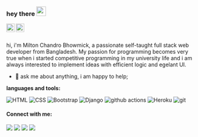### hey there <img src="https://media.giphy.com/media/hvRJCLFzcasrR4ia7z/giphy.gif" width="25px">
<a href="https://twitter.com/miltonbhowmick">
  <img align="left" alt="Milton Bhowmick | Twitter" width="22px" src="https://raw.githubusercontent.com/peterthehan/peterthehan/master/assets/twitter.svg" />
</a>
<a href="https://www.linkedin.com/in/milton-chandro-bhowmick-52a288b6/">
  <img align="left" alt="Milton Bhowmick| LinkedIN" width="22px" src="https://raw.githubusercontent.com/peterthehan/peterthehan/master/assets/linkedin.svg" />
</a>

<!-- ![](https://visitor-badge.glitch.me/badge?page_id=Miltonbhowmick.Miltonbhowmick) -->

<br />
<br>

hi, i'm Milton Chandro Bhowmick, a passionate self-taught full stack web developer from Bangladesh. My passion for programming becomes very true when i started competitive programming in my university life and i am always interested to implement ideas with efficient logic and egelant UI.

<!-- I am also an open-source enthusiast and maintainer. i learned a lot from the open-source community and i love how collaboration and knowledge sharing happened through open-source. -->
  
<!-- - 💼 any freelance work? do reach, [email](mailto:abhishek.naidu@cred.club) :) -->
- 💬 ask me about anything, i am happy to help;

**languages and tools:**  
<p>
  <img alt="HTML" src="https://img.shields.io/badge/html5-%23E34F26.svg?style=flat-square&logo=html5&logoColor=white"/>
  <img alt="CSS" src="https://img.shields.io/badge/css3-%231572B6.svg?style=flat-square&logo=css3&logoColor=white"/>
  <img alt="Bootstrap" src="https://img.shields.io/badge/bootstrap-%23563D7C.svg?style=flat-square&logo=bootstrap&logoColor=white" />
  <img alt="Django" src="https://img.shields.io/badge/django-%23092E20.svg?style=flat-square&logo=django&logoColor=white" />
  <img alt="github actions" src="https://img.shields.io/badge/-Github_Actions-2088FF?style=flat-square&logo=github-actions&logoColor=white" />
  <img alt="Heroku" src="https://img.shields.io/badge/-Heroku-430098?style=flat-square&logo=heroku&logoColor=white" />
  <img alt="git" src="https://img.shields.io/badge/-Git-F05032?style=flat-square&logo=git&logoColor=white" />
</p>
<h4>Connect with me:</h4>
<a href="mailto:miltonbhowmick7@gmail.com"><img src="https://img.icons8.com/dusk/40/000000/new-post.png"/></a>
<a href="https://miltonbhowmick.github.io/"><img src="https://img.icons8.com/dusk/40/000000/internet--v1.png"/></a>
<a href="https://twitter.com/milton_bhowmick"><img src="https://img.icons8.com/dusk/40/000000/twitter.png"/></a>
<a href="https://www.linkedin.com/in/milton-chandro-bhowmick-52a288b6/"><img src="https://img.icons8.com/dusk/40/000000/linkedin.png"/></a>
